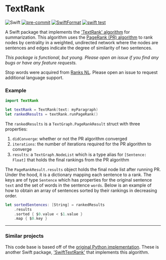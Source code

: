 # TextRank

![Swift](https://img.shields.io/badge/Swift-Package-FA7343.svg?style=flat&logo=swift)
[![pre-commit](https://img.shields.io/badge/pre--commit-enabled-brightgreen?logo=pre-commit&logoColor=white)](https://github.com/pre-commit/pre-commit)
[![SwiftFormat](https://img.shields.io/badge/SwfitFormat-enabled-A166E6)](https://github.com/nicklockwood/SwiftFormat)
[![swift test](https://github.com/jhrcook/TextRank/actions/workflows/CI.yml/badge.svg)](https://github.com/jhrcook/TextRank/actions/workflows/CI.yml)

A Swift package that implements the ['TextRank' algorithm](https://web.eecs.umich.edu/~mihalcea/papers/mihalcea.emnlp04.pdf) for summarization.
This algorithm uses the [PageRank (PR) algorithm](https://en.wikipedia.org/wiki/PageRank) to rank nodes by centrality in a weighted, undirected network where the nodes are sentences and edges indicate the degree of similarity of two sentences.

*This package is functional, but young. Please open an issue if you find any bugs or have any feature requests.*

Stop words were acquired from [Ranks NL](https://www.ranks.nl/stopwords).
Please open an issue to request additional language support.

### Example

```swift
import TextRank

let textRank = TextRank(text: myParagraph)
let rankedResults = textRank.runPageRank()
```

The `rankedResults` is a `TextGraph.PageRankResult` struct with three properties:

1. `didConverge`: whether or not the PR algorithm converged
2. `iterations`: the number of iterations required for the PR algorithm to converge
3. `results`: a `TextGraph.NodeList` which is a type alias for `[Sentence: Float]` that holds the final rankings from the PR algorithm

The `PageRankResult.results` object holds the final node list after running PR.
Under the hood, it is a dictionary mapping each sentence to a rank.
The keys are of type `Sentence` which has properties for the original sentence `text` and the set of words in the sentence `words`.
Below is an example of how to obtain an array of sentences sorted by their rankings in decreasing order.

```swift
let sortedSentences: [String] = rankedResults
	.results
	.sorted { $0.value < $1.value }
	.map { $0.key }
```

---

### Similar projects

This code base is based off of the [original Python implementation](https://github.com/summanlp/textrank).
These is another Swift package, ['SwiftTextRank'](https://github.com/goncharik/SwiftTextRank) that implements this algorithm.
